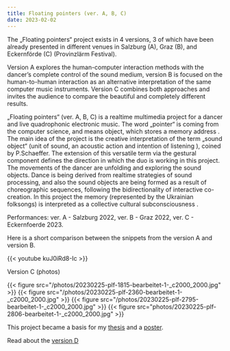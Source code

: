 ```yaml
---
title: Floating pointers (ver. A, B, C) 
date: 2023-02-02
---
```


The „Floating pointers“ project exists in 4 versions, 3 of which have been already presented in different venues in Salzburg (A), Graz (B), and Eckernförde (C) (Provinzlärm Festival).

Version A explores the human-computer interaction methods with the dancer’s complete control of the sound medium, version B is focused on the human-to-human interaction as an alternative interpretation of the same computer music instruments. Version C combines both approaches and invites the audience to compare the beautiful and completely different results.

„Floating pointers“ (ver. A, B, C) is a realtime multimedia project for a dancer and live quadrophonic electronic music. The word „pointer“ is coming from the computer science, and means object, which stores a memory address .  The main idea of the project is the creative interpretation of the term „sound object“ (unit of sound, an acoustic action and intention of listening ), coined by P.Schaeffer. The extension of this versatile term via the gestural component defines the direction in which the duo is working in this project.  The movements of the dancer are unfolding and exploring the sound objects. Dance is being derived from realtime strategies of sound processing, and also the sound objects are being formed as a result of choreographic sequences, following the bidirectionality of interactive co-creation. In this project the memory (represented by the Ukrainian folksongs) is interpreted as a collective cultural subconsciousness .

Performances: ver. A - Salzburg 2022, ver. B - Graz 2022, ver. C - Eckernfoerde 2023.

Here is a short comparison between the snippets from the version A and version B.

{{< youtube kuJ0iRd8-Ic >}}

Version C (photos)

{{< figure src="/photos/20230225-plf-1815-bearbeitet-1-_c2000_2000.jpg" >}}
{{< figure src="/photos/20230225-plf-2360-bearbeitet-1-_c2000_2000.jpg" >}}
{{< figure src="/photos/20230225-plf-2795-bearbeitet-1-_c2000_2000.jpg" >}}
{{< figure src="photos/20230225-plf-2806-bearbeitet-1-_c2000_2000.jpg" >}}


This project became a basis for my [thesis](https://alisakobzar.github.io/writings/) and a [poster](https://alisakobzar.github.io/writings/).

Read about the [version D](https://alisakobzar.github.io/duo-rotkaeppchen/floatingpointersd/)
